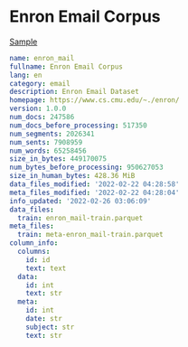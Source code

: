 # Enron Email Corpus
 
[Sample](../sample/enron_mail.txt)
 
<!-- MARKDOWN-AUTO-DOCS:START (CODE:src=../../../ekorpkit/resources/corpora/enron_mail.yaml) -->
<!-- The below code snippet is automatically added from ../../../ekorpkit/resources/corpora/enron_mail.yaml -->
```yaml
name: enron_mail
fullname: Enron Email Corpus
lang: en
category: email
description: Enron Email Dataset
homepage: https://www.cs.cmu.edu/~./enron/
version: 1.0.0
num_docs: 247586
num_docs_before_processing: 517350
num_segments: 2026341
num_sents: 7908959
num_words: 65258456
size_in_bytes: 449170075
num_bytes_before_processing: 950627053
size_in_human_bytes: 428.36 MiB
data_files_modified: '2022-02-22 04:28:58'
meta_files_modified: '2022-02-22 04:28:04'
info_updated: '2022-02-26 03:06:09'
data_files:
  train: enron_mail-train.parquet
meta_files:
  train: meta-enron_mail-train.parquet
column_info:
  columns:
    id: id
    text: text
  data:
    id: int
    text: str
  meta:
    id: int
    date: str
    subject: str
    text: str
```
<!-- MARKDOWN-AUTO-DOCS:END -->
